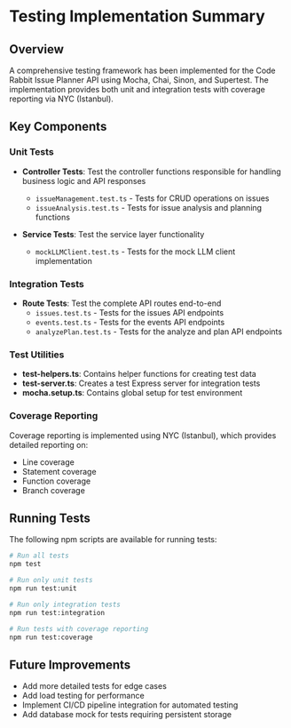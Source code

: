 # Testing Implementation Summary

## Overview

A comprehensive testing framework has been implemented for the Code Rabbit Issue Planner API using Mocha, Chai, Sinon, and Supertest. The implementation provides both unit and integration tests with coverage reporting via NYC (Istanbul).

## Key Components

### Unit Tests

- **Controller Tests**: Test the controller functions responsible for handling business logic and API responses

    - `issueManagement.test.ts` - Tests for CRUD operations on issues
    - `issueAnalysis.test.ts` - Tests for issue analysis and planning functions

- **Service Tests**: Test the service layer functionality
    - `mockLLMClient.test.ts` - Tests for the mock LLM client implementation

### Integration Tests

- **Route Tests**: Test the complete API routes end-to-end
    - `issues.test.ts` - Tests for the issues API endpoints
    - `events.test.ts` - Tests for the events API endpoints
    - `analyzePlan.test.ts` - Tests for the analyze and plan API endpoints

### Test Utilities

- **test-helpers.ts**: Contains helper functions for creating test data
- **test-server.ts**: Creates a test Express server for integration tests
- **mocha.setup.ts**: Contains global setup for test environment

### Coverage Reporting

Coverage reporting is implemented using NYC (Istanbul), which provides detailed reporting on:

- Line coverage
- Statement coverage
- Function coverage
- Branch coverage

## Running Tests

The following npm scripts are available for running tests:

```bash
# Run all tests
npm test

# Run only unit tests
npm run test:unit

# Run only integration tests
npm run test:integration

# Run tests with coverage reporting
npm run test:coverage
```

## Future Improvements

- Add more detailed tests for edge cases
- Add load testing for performance
- Implement CI/CD pipeline integration for automated testing
- Add database mock for tests requiring persistent storage
